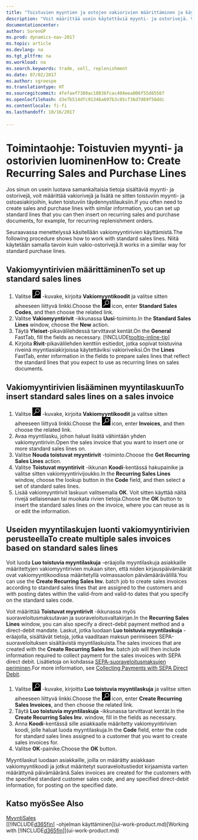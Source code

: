 ```yaml
---
title: "Toistuvien myyntien ja ostojen vakiorivien määrittäminen ja käyttäminen"
description: "Voit määrittää usein käytettäviä myynti- ja ostorivejä. Voit sitten lisätä ne myynti- ja ostoasiakirjoihin ja täyttää tällä tavoin vakiotiedot nopeasti."
documentationcenter: 
author: SorenGP
ms.prod: dynamics-nav-2017
ms.topic: article
ms.devlang: na
ms.tgt_pltfrm: na
ms.workload: na
ms.search.keywords: trade, sell, replenishment
ms.date: 07/02/2017
ms.author: sgroespe
ms.translationtype: HT
ms.sourcegitcommit: 4fefaef7380ac10836fcac404eea006f55d8556f
ms.openlocfilehash: d3e7b514dfc91346a697b3c85cf36d7d69f56ddc
ms.contentlocale: fi-fi
ms.lasthandoff: 10/16/2017

---
```

# <a name="how-to-create-recurring-sales-and-purchase-lines"></a><span data-ttu-id="335c8-103">Toimintaohje: Toistuvien myynti- ja ostorivien luominen</span><span class="sxs-lookup"><span data-stu-id="335c8-103">How to: Create Recurring Sales and Purchase Lines</span></span>
<span data-ttu-id="335c8-104">Jos sinun on usein luotava samankaltaisia tietoja sisältäviä myynti- ja ostorivejä, voit määrittää vakiorivejä ja lisätä ne sitten toistuviin myynti- ja ostoasiakirjoihin, kuten toistuviin täydennystilauksiin.</span><span class="sxs-lookup"><span data-stu-id="335c8-104">If you often need to create sales and purchase lines with similar information, you can set up standard lines that you can then insert on recurring sales and purchase documents, for example, for recurring replenishment orders.</span></span>  

<span data-ttu-id="335c8-105">Seuraavassa menettelyssä käsitellään vakiomyyntirivien käyttämistä.</span><span class="sxs-lookup"><span data-stu-id="335c8-105">The following procedure shows how to work with standard sales lines.</span></span> <span data-ttu-id="335c8-106">Niitä käytetään samalla tavoin kuin vakio-ostorivejä.</span><span class="sxs-lookup"><span data-stu-id="335c8-106">It works in a similar way for standard purchase lines.</span></span>  

## <a name="to-set-up-standard-sales-lines"></a><span data-ttu-id="335c8-107">Vakiomyyntirivien määrittäminen</span><span class="sxs-lookup"><span data-stu-id="335c8-107">To set up standard sales lines</span></span>  
1. <span data-ttu-id="335c8-108">Valitse ![Etsi sivu tai raportti](media/ui-search/search_small.png "Etsi sivu tai raportti -kuvake") -kuvake, kirjoita **Vakiomyyntikoodit** ja valitse sitten aiheeseen liittyvä linkki.</span><span class="sxs-lookup"><span data-stu-id="335c8-108">Choose the ![Search for Page or Report](media/ui-search/search_small.png "Search for Page or Report icon") icon, enter **Standard Sales Codes**, and then choose the related link.</span></span>  
2. <span data-ttu-id="335c8-109">Valitse **Vakiomyyntirivit** -ikkunassa **Uusi**-toiminto.</span><span class="sxs-lookup"><span data-stu-id="335c8-109">In the **Standard Sales Lines** window, choose the **New** action.</span></span>  
3. <span data-ttu-id="335c8-110">Täytä **Yleiset**-pikavälilehdessä tarvittavat kentät.</span><span class="sxs-lookup"><span data-stu-id="335c8-110">On the **General** FastTab, fill the fields as necessary.</span></span> [!INCLUDE[tooltip-inline-tip](includes/tooltip-inline-tip_md.md)]  
4. <span data-ttu-id="335c8-111">Kirjoita **Rivit**-pikavälilehden kenttiin esitiedot, jotka sopivat toistuvina riveinä myyntiasiakirjoissa käytettäviksi vakioriveiksi.</span><span class="sxs-lookup"><span data-stu-id="335c8-111">On the **Lines** FastTab, enter information in the fields to prepare sales lines that reflect the standard lines that you expect to use as recurring lines on sales documents.</span></span>  

## <a name="to-insert-standard-sales-lines-on-a-sales-invoice"></a><span data-ttu-id="335c8-112">Vakiomyyntirivien lisääminen myyntilaskuun</span><span class="sxs-lookup"><span data-stu-id="335c8-112">To insert standard sales lines on a sales invoice</span></span>
1. <span data-ttu-id="335c8-113">Valitse ![Etsi sivu tai raportti](media/ui-search/search_small.png "Etsi sivu tai raportti -kuvake") -kuvake, kirjoita **Vakiomyyntikoodit** ja valitse sitten aiheeseen liittyvä linkki.</span><span class="sxs-lookup"><span data-stu-id="335c8-113">Choose the ![Search for Page or Report](media/ui-search/search_small.png "Search for Page or Report icon") icon, enter **Invoices**, and then choose the related link.</span></span>
2. <span data-ttu-id="335c8-114">Avaa myyntilasku, johon haluat lisätä vähintään yhden vakiomyyntirivin.</span><span class="sxs-lookup"><span data-stu-id="335c8-114">Open the sales invoice that you want to insert one or more standard sales lines on.</span></span>
3. <span data-ttu-id="335c8-115">Valitse **Nouda toistuvat myyntirivit** -toiminto.</span><span class="sxs-lookup"><span data-stu-id="335c8-115">Choose the **Get Recurring Sales Lines** action.</span></span>
4. <span data-ttu-id="335c8-116">Valitse **Toistuvat myyntirivit** -ikkunan **Koodi**-kentässä hakupainike ja valitse sitten vakiomyyntirivijoukko.</span><span class="sxs-lookup"><span data-stu-id="335c8-116">In the **Recurring Sales Lines** window, choose the lookup button in the **Code** field, and then select a set of standard sales lines.</span></span>
5. <span data-ttu-id="335c8-117">Lisää vakiomyyntirivit laskuun valitsemalla **OK**. Voit sitten käyttää näitä rivejä sellaisenaan tai muokata rivien tietoja.</span><span class="sxs-lookup"><span data-stu-id="335c8-117">Choose the **OK** button to insert the standard sales lines on the invoice, where you can reuse as is or edit the information.</span></span>

## <a name="to-create-multiple-sales-invoices-based-on-standard-sales-lines"></a><span data-ttu-id="335c8-118">Useiden myyntilaskujen luonti vakiomyyntirivien perusteella</span><span class="sxs-lookup"><span data-stu-id="335c8-118">To create multiple sales invoices based on standard sales lines</span></span>
<span data-ttu-id="335c8-119">Voit luoda **Luo toistuvia myyntilaskuja** -eräajolla myyntilaskuja asiakkaille määritettyjen vakiomyyntirivien mukaan siten, että niiden kirjauspäivämäärät ovat vakiomyyntikoodissa määritetyllä voimassaolon päivämäärävälillä.</span><span class="sxs-lookup"><span data-stu-id="335c8-119">You can use the **Create Recurring Sales Inv.** batch job to create sales invoices according to standard sales lines that are assigned to the customers and with posting dates within the valid-from and valid-to dates that you specify on the standard sales code.</span></span>

<span data-ttu-id="335c8-120">Voit määrittää **Toistuvat myyntirivit** -ikkunassa myös suoraveloitusmaksutavan ja suoraveloitusvaltakirjan.</span><span class="sxs-lookup"><span data-stu-id="335c8-120">In the **Recurring Sales Lines** window, you can also specify a direct-debit payment method and a direct-debit mandate.</span></span> <span data-ttu-id="335c8-121">Laskut, jotka luodaan **Luo toistuvia myyntilaskuja** -eräajolla, sisältävät tietoja, jotka vaaditaan maksun perimiseen SEPA-suoraveloituksen sisältävistä myyntilaskuista.</span><span class="sxs-lookup"><span data-stu-id="335c8-121">The sales invoices that are created with the **Create Recurring Sales Inv.** batch job will then include information required to collect payment for the sales invoices with SEPA direct debit.</span></span> <span data-ttu-id="335c8-122">Lisätietoja on kohdassa [SEPA-suoraveloitusmaksujen periminen](finance-collect-payments-with-sepa-direct-debit.md).</span><span class="sxs-lookup"><span data-stu-id="335c8-122">For more information, see [Collecting Payments with SEPA Direct Debit](finance-collect-payments-with-sepa-direct-debit.md).</span></span>

1. <span data-ttu-id="335c8-123">Valitse ![Etsi sivu tai raportti](media/ui-search/search_small.png "Etsi sivu tai raportti -kuvake") -kuvake, kirjoitta **Luo toistuvia myyntilaskuja** ja valitse sitten aiheeseen liittyvä linkki.</span><span class="sxs-lookup"><span data-stu-id="335c8-123">Choose the ![Search for Page or Report](media/ui-search/search_small.png "Search for Page or Report icon") icon, enter **Create Recurring Sales Invoices**, and then choose the related link.</span></span>
2. <span data-ttu-id="335c8-124">Täytä **Luo toistuvia myyntilaskuja** -ikkunassa tarvittavat kentät.</span><span class="sxs-lookup"><span data-stu-id="335c8-124">In the **Create Recurring Sales Inv.** window, fill in the fields as necessary.</span></span>
3. <span data-ttu-id="335c8-125">Anna **Koodi**-kentässä sille asiakkaalle määritetty vakiomyyntirivien koodi, jolle haluat luoda myyntilaskuja.</span><span class="sxs-lookup"><span data-stu-id="335c8-125">In the **Code** field, enter the code for standard sales lines assigned to a customer that you want to create sales invoices for.</span></span>
4. <span data-ttu-id="335c8-126">Valitse **OK**-painike.</span><span class="sxs-lookup"><span data-stu-id="335c8-126">Choose the **OK** button.</span></span>

<span data-ttu-id="335c8-127">Myyntilaskut luodaan asiakkaille, joilla on määrätty asiakkaan vakiomyyntikoodi ja jotkut määritetyt suoraveloitustiedot kirjaamista varten määrättynä päivämääränä.</span><span class="sxs-lookup"><span data-stu-id="335c8-127">Sales invoices are created for the customers with the specified standard customer sales code, and any specified direct-debit information, for posting on the specified date.</span></span>

## <a name="see-also"></a><span data-ttu-id="335c8-128">Katso myös</span><span class="sxs-lookup"><span data-stu-id="335c8-128">See Also</span></span>  
[<span data-ttu-id="335c8-129">Myynti</span><span class="sxs-lookup"><span data-stu-id="335c8-129">Sales</span></span>](sales-manage-sales.md)  
<span data-ttu-id="335c8-130">[[!INCLUDE[d365fin](includes/d365fin_md.md)] -ohjelman käyttäminen](ui-work-product.md)</span><span class="sxs-lookup"><span data-stu-id="335c8-130">[Working with [!INCLUDE[d365fin](includes/d365fin_md.md)]](ui-work-product.md)</span></span>

